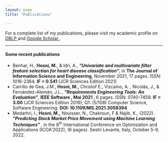 ```yaml
---
layout: page
title: "Publications"

---
```

For a complete list of my publications, please visit my academic profile on <a href="https://dblp.org/pid/182/7927.html">DBLP </a> and <a href="https://scholar.google.com/citations?hl=fr&user=Cd2fxdoAAAAJ">Google Scholar </a>.
<hr>
  <h4>Some recent publications</h4>
  <ul>
    <li> Benhar, H., <b>Hosni, M.</b>, & Idri, A., <b><i>"Univariate and multivariate filter feature selection for heart disease classification"</i></b>, in <b>The Journal of Information Science and Engineering</b>, November 2021, 17 pages. ISSN: 1016-2364. <b>IF =  0.541 </b> (JCR Sciences Edition 2021)</li>
    <li> Carrillo de Gea, J.M., <b>Hosni, M.,</b> Christof E., Vizcaíno, A. , Nicolás, J., & Fernández-Alemán, J.L., <b> <i>"Requirements Engineering Tools: An Evaluation"</i></b>,  <b>IEEE Software , Mai 2021 </b>, 6 pages. ISSN:  0740-7459. <b>IF = 3.00 </b> (JCR Sciences Edition 2019); Q1: (5/108) Computer Science, Software Engineering. <b> DOI: 10.1109/MS.2021.3058394 </b> </li>
    <li> Medarhri, I., <b>Hosni, M.,</b> Nouisser, N., Chakroun, F.& Najib, K., (2022). <b><i>"Predicting Stock Market Price Movement using Machine Learning Techniques" </i></b>, in the 8<sup>th</sup> International Conference on Optimization and Applications (ICOA'2022), (6 pages). Sestri Levante, Italy, October 5-9, 2022.   </li>
  </ul>

